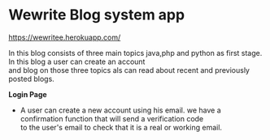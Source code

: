 # Wewrite Blog system app

https://wewritee.herokuapp.com/

In this blog consists of three main topics java,php and python as first stage. In this blog a user can create an account\
and blog on those three topics als can read about recent and previously posted blogs.

**Login Page**
* A user can create a new account using his email. we have a confirmation function that will send a verification code\
to the user's email to check that it is a real or working email.
